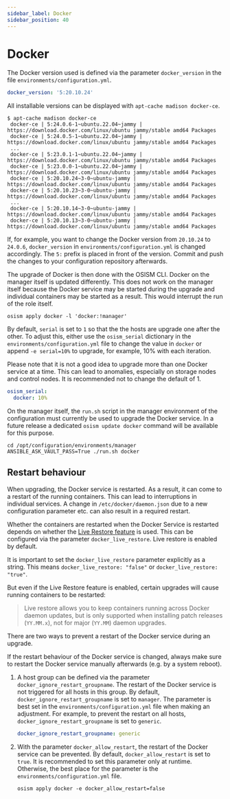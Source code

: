 ```yaml
---
sidebar_label: Docker
sidebar_position: 40
---
```


# Docker

The Docker version used is defined via the parameter `docker_version` in the file
`environments/configuration.yml`.

```yaml
docker_version: '5:20.10.24'
```

All installable versions can be displayed with `apt-cache madison docker-ce`.

```
$ apt-cache madison docker-ce
 docker-ce | 5:24.0.6-1~ubuntu.22.04~jammy | https://download.docker.com/linux/ubuntu jammy/stable amd64 Packages
 docker-ce | 5:24.0.5-1~ubuntu.22.04~jammy | https://download.docker.com/linux/ubuntu jammy/stable amd64 Packages
 ...
 docker-ce | 5:23.0.1-1~ubuntu.22.04~jammy | https://download.docker.com/linux/ubuntu jammy/stable amd64 Packages
 docker-ce | 5:23.0.0-1~ubuntu.22.04~jammy | https://download.docker.com/linux/ubuntu jammy/stable amd64 Packages
 docker-ce | 5:20.10.24~3-0~ubuntu-jammy | https://download.docker.com/linux/ubuntu jammy/stable amd64 Packages
 docker-ce | 5:20.10.23~3-0~ubuntu-jammy | https://download.docker.com/linux/ubuntu jammy/stable amd64 Packages
 ...
 docker-ce | 5:20.10.14~3-0~ubuntu-jammy | https://download.docker.com/linux/ubuntu jammy/stable amd64 Packages
 docker-ce | 5:20.10.13~3-0~ubuntu-jammy | https://download.docker.com/linux/ubuntu jammy/stable amd64 Packages
```

If, for example, you want to change the Docker version from `20.10.24` to `24.0.6`, `docker_version` in
`environments/configuration.yml` is changed accordingly. The `5:` prefix is placed in front of the version. Commit and push the changes to your configuration repository afterwards.

The upgrade of Docker is then done with the OSISM CLI. Docker on the manager itself is updated differently.
This does not work on the manager itself because the Docker service may be started during the upgrade and
individual containers may be started as a result. This would interrupt the run of the role itself.

```
osism apply docker -l 'docker:!manager'
```

By default, `serial` is set to `1` so that the the hosts are upgrade one after the other.
To adjust this, either use the `osism_serial` dictionary in the `environments/configuration.yml` file
to change the value in `docker` or append `-e serial=10%` to upgrade, for example, 10%
with each iteration.

Please note that it is not a good idea to upgrade more than one Docker service at a time.
This can lead to anomalies, especially on storage nodes and control nodes. It is recommended
not to change the default of 1.

```yaml
osism_serial:
  docker: 10%
```

On the manager itself, the `run.sh` script in the manager environment of the configuration must
currently be used to upgrade the Docker service. In a future release a dedicated `osism update docker`
command will be available for this purpose.

```
cd /opt/configuration/environments/manager
ANSIBLE_ASK_VAULT_PASS=True ./run.sh docker
```

## Restart behaviour

When upgrading, the Docker service is restarted. As a result, it can come to a restart of the
running containers. This can lead to interruptions in individual services. A change in
`/etc/docker/daemon.json` due to a new configuration parameter etc. can also result in a
required restart.

Whether the containers are restarted when the Docker Service is restarted depends on whether the
[Live Restore feature](https://docs.docker.com/config/containers/live-restore/) is used.
This can be configured via the parameter `docker_live_restore`. Live restore is enabled by default.

It is important to set the `docker_live_restore` parameter explicitly as a string. This means
`docker_live_restore: "false"` or `docker_live_restore: "true"`.

But even if the Live Restore feature is enabled, certain upgrades will cause running containers
to be restarted:

> Live restore allows you to keep containers running across Docker daemon updates, but is only
> supported when installing patch releases (`YY.MM.x`), not for major (`YY.MM`) daemon upgrades.

There are two ways to prevent a restart of the Docker service during an upgrade.

If the restart behaviour of the Docker service is changed, always make sure to restart the
Docker service manually afterwards (e.g. by a system reboot).

1. A host group can be defined via the parameter `docker_ignore_restart_groupname`. The
   restart of the Docker service is not triggered for all hosts in this group. By default,
   `docker_ignore_restart_groupname` is set to `manager`. The parameter is best set in the
   `environments/configuration.yml` file when making an adjustment. For example, to prevent
   the restart on all hosts, `docker_ignore_restart_groupname` is set to `generic`.

   ```yaml
   docker_ignore_restart_groupname: generic
   ```

2. With the parameter `docker_allow_restart`, the restart of the Docker service can be
   prevented. By default, `docker_allow_restart` is set to `true`. It is recommended to set
   this parameter only at runtime. Otherwise, the best place for the parameter is the
   `environments/configuration.yml` file.

   ```
   osism apply docker -e docker_allow_restart=false
   ```
